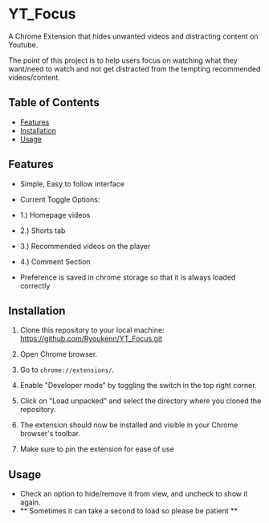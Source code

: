 # YT_Focus

A Chrome Extension that hides unwanted videos and distracting content on Youtube.

The point of this project is to help users focus on watching what they want/need to watch and 
not get distracted from the tempting recommended videos/content.

## Table of Contents

- [Features](#features)
- [Installation](#installation)
- [Usage](#usage)

## Features

- Simple, Easy to follow interface
  
- Current Toggle Options:
-   1.) Homepage videos
-   2.) Shorts tab
-   3.) Recommended videos on the player
-   4.) Comment Section

- Preference is saved in chrome storage so that it is always loaded correctly

## Installation

1. Clone this repository to your local machine: https://github.com/Ryoukenn/YT_Focus.git

2. Open Chrome browser.

3. Go to `chrome://extensions/`.

4. Enable "Developer mode" by toggling the switch in the top right corner.

5. Click on "Load unpacked" and select the directory where you cloned the repository.

6. The extension should now be installed and visible in your Chrome browser's toolbar.
   
7. Make sure to pin the extension for ease of use 

## Usage

- Check an option to hide/remove it from view, and uncheck to show it again.
- ** Sometimes it can take a second to load so please be patient **

